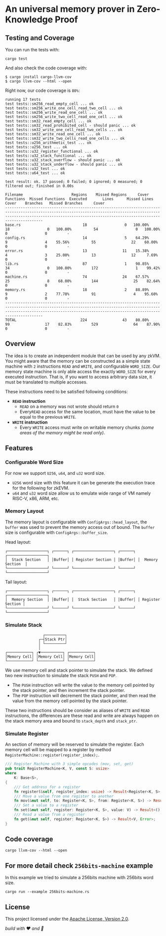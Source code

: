 # An universal memory prover in Zero-Knowledge Proof

## Testing and Coverage

You can run the tests with:

```text
cargo test
```

And also check the code coverage with:

```text
$ cargo install cargo-llvm-cov
$ cargo llvm-cov --html --open
```

Right now, our code coverage is `80%`:

```text
running 17 tests
test tests::sm256_read_empty_cell ... ok
test tests::sm256_write_one_cell_read_two_cell ... ok
test tests::sm256_write_read_one_cell ... ok
test tests::sm256_write_two_cell_read_one_cell ... ok
test tests::sm32_read_empty_cell ... ok
test tests::sm32_read_prohibited_cell - should panic ... ok
test tests::sm32_write_one_cell_read_two_cells ... ok
test tests::sm32_write_read_one_cell ... ok
test tests::sm32_write_two_cells_read_one_cells ... ok
test tests::u256_arithmetic_test ... ok
test tests::u256_test ... ok
test tests::u32_register_functional ... ok
test tests::u32_stack_functional ... ok
test tests::u32_stack_overflow - should panic ... ok
test tests::u32_stack_underflow - should panic ... ok
test tests::u32_test ... ok
test tests::u64_test ... ok

test result: ok. 17 passed; 0 failed; 0 ignored; 0 measured; 0 filtered out; finished in 0.00s

Filename                      Regions    Missed Regions     Cover   Functions  Missed Functions  Executed       Lines      Missed Lines     Cover    Branches   Missed Branches     Cover
-----------------------------------------------------------------------------------------------------------------------------------------------------------------------------------------------------------------------------------
base.rs                            18                 0   100.00%          18                 0   100.00%          54                 0   100.00%           0                 0         -
config.rs                          14                 5    64.29%           9                 4    55.56%          55                22    60.00%           0                 0         -
error.rs                           13                11    15.38%           4                 3    25.00%          13                12     7.69%           0                 0         -
lib.rs                             87                 1    98.85%          34                 0   100.00%         172                 1    99.42%           0                 0         -
machine.rs                         74                24    67.57%          25                 8    68.00%         144                25    82.64%           0                 0         -
memory.rs                          18                 2    88.89%           9                 2    77.78%          91                 4    95.60%           0                 0         -
-----------------------------------------------------------------------------------------------------------------------------------------------------------------------------------------------------------------------------------
TOTAL                             224                43    80.80%          99                17    82.83%         529                64    87.90%           0                 0         -
```

## Overview

The idea is to create an independent module that can be used by any zkVM. You might aware that the memory can be constructed as a simple state machine with `2` instructions `READ` and `WRITE`, and configurable `WORD_SIZE`. Our memory state machine is only able access the exactly `WORD_SIZE` for every executed instruction. That is, if you want to access arbitrary data size, it must be translated to multiple accesses.

These instructions need to be satisfied following conditions:

- **`READ` instruction**
  - `READ` on a memory was not wrote should return `0`
  - Every`READ` access for the same location, must have the value to be equal to the previous `WRITE`.
- **`WRITE` instruction**
  - Every `WRITE` access must write on writable memory chunks _(some areas of the memory might be read only)_.

## Features

### Configurable Word Size

For now we support `U256`, `u64`, and `u32` word size.

- `U256` word size with this feature it can be generate the execution trace for the following for zkEVM.
- `u64` and `u32` word size allow us to emulate wide range of VM namely RISC-V, x86, ARM, etc.

### Memory Layout

The memory layout is configurable with `ConfigArgs::head_layout`, the `buffer` was used to prevent the memory access out of bound. The `buffer` size is configurable with `ConfigArgs::buffer_size`.

Head layout:

```text
┌──────────────────┐ ┌──────┐ ┌──────────────────┐ ┌──────┐ ┌──────────────────┐
│  Stack Section   │ │Buffer│ │ Register Section │ │Buffer│ │  Memory Section  │
└──────────────────┘ └──────┘ └──────────────────┘ └──────┘ └──────────────────┘
```

Tail layout:

```text
┌──────────────────┐ ┌──────┐ ┌──────────────────┐ ┌──────┐ ┌──────────────────┐
│  Memory Section  │ │Buffer│ │  Stack Section   │ │Buffer│ │ Register Section │
└──────────────────┘ └──────┘ └──────────────────┘ └──────┘ └──────────────────┘
```

### Simulate Stack

```text
                 ┌─────────┐
               ┌─┤Stack Ptr│
               │ └─────────┘
               │
┌───────────┐ ┌▼──────────┐ ┌───────────┐
│Memory Cell│ │Memory Cell│ │Memory Cell│
└───────────┘ └───────────┘ └───────────┘
```

We use memory cell and stack pointer to simulate the stack. We defined two new instruction to simulate the stack `PUSH` and `POP`.

- The `PUSH` instruction will write the value to the memory cell pointed by the stack pointer, and then increment the stack pointer.
- The `POP` instruction will decrement the stack pointer, and then read the value from the memory cell pointed by the stack pointer.

These two instructions should be consider as aliases of `WRITE` and `READ` instructions, the differences are these read and write are always happen on the stack memory area and bound to `stack_depth` and `stack_ptr`.

### Simulate Register

An section of memory will be reserved to simulate the register. Each memory cell will be mapped to a register by method `RegisterMachine::register(register_index);`.

```rust
/// Register Machine with 3 simple opcodes (mov, set, get)
pub trait RegisterMachine<K, V, const S: usize>
where
    K: Base<S>,
{
    /// Get address for a register
    fn register(&self, register_index: usize) -> Result<Register<K, S>, Error>;
    /// Move a value from one register to another
    fn mov(&mut self, to: Register<K, S>, from: Register<K, S>) -> Result<(), Error>;
    /// Set a value to a register
    fn set(&mut self, register: Register<K, S>, value: V) -> Result<(), Error>;
    /// Read a value from a register
    fn get(&mut self, register: Register<K, S>) -> Result<V, Error>;
}
```

## Code coverage

```text
cargo llvm-cov --html --open
```

## For more detail check `256bits-machine` example

In this example we tried to simulate a 256bits machine with 256bits word size.

```text
cargo run --example 256bits-machine.rs
```

## License

This project licensed under the [Apache License, Version 2.0](LICENSE).

_build with ❤️ and 🦀_
